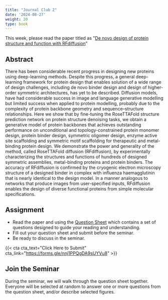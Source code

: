```yaml
---
title: "Journal Club 2"
date: '2024-08-27'
weight: 20
type: book
---
```


This week, please read the paper titled as "[De novo design of protein structure and function with RFdiffusion](https://www.nature.com/articles/s41586-023-06415-8)"

## Abstract

There has been considerable recent progress in designing new proteins using deep-learning methods. Despite this progress, a general deep-learning framework for protein design that enables solution of a wide range of design challenges, including de novo binder design and design of higher-order symmetric architectures, has yet to be described. Diffusion models, have had considerable success in image and language generative modelling but limited success when applied to protein modelling, probably due to the complexity of protein backbone geometry and sequence–structure relationships. Here we show that by fine-tuning the RoseTTAFold structure prediction network on protein structure denoising tasks, we obtain a generative model of protein backbones that achieves outstanding performance on unconditional and topology-constrained protein monomer design, protein binder design, symmetric oligomer design, enzyme active site scaffolding and symmetric motif scaffolding for therapeutic and metal-binding protein design. We demonstrate the power and generality of the method, called RoseTTAFold diffusion (RFdiffusion), by experimentally characterizing the structures and functions of hundreds of designed symmetric assemblies, metal-binding proteins and protein binders. The accuracy of RFdiffusion is confirmed by the cryogenic electron microscopy structure of a designed binder in complex with influenza haemagglutinin that is nearly identical to the design model. In a manner analogous to networks that produce images from user-specified inputs, RFdiffusion enables the design of diverse functional proteins from simple molecular specifications.

## Assignment

 - Read the paper and using the [Question Sheet](/question-sheet/) which contains a set of questions designed to guide your reading and understanding.
 - Fill out your question sheet and submit before the seminar.
 - Be ready to discuss in the seminar.

 {{< cta cta_text="Click Here to Submit" cta_link="https://forms.gle/nnj1PPQgDA9sUYVu8" >}}

 ## Join the Seminar

During the seminar, we will walk through the question sheet together. Everyone will be selected at random to answer one or more questions from the question sheet, and/or describe selected figures.

